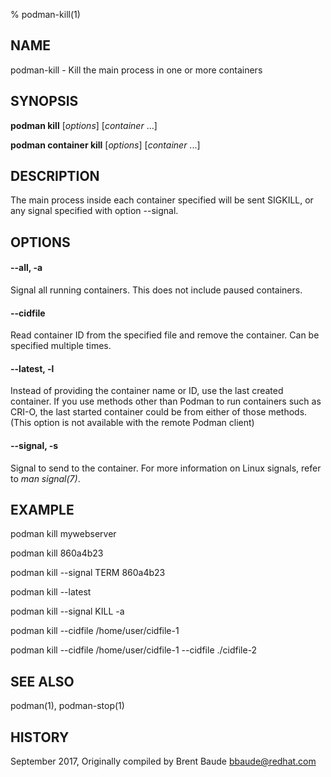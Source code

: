 % podman-kill(1)

## NAME
podman\-kill - Kill the main process in one or more containers

## SYNOPSIS
**podman kill** [*options*] [*container* ...]

**podman container kill** [*options*] [*container* ...]

## DESCRIPTION
The main process inside each container specified will be sent SIGKILL, or any signal specified with option --signal.

## OPTIONS
#### **--all**, **-a**

Signal all running containers.  This does not include paused containers.

#### **--cidfile**

Read container ID from the specified file and remove the container.  Can be specified multiple times.

#### **--latest**, **-l**

Instead of providing the container name or ID, use the last created container. If you use methods other than Podman
to run containers such as CRI-O, the last started container could be from either of those methods. (This option is not available with the remote Podman client)

#### **--signal**, **-s**

Signal to send to the container. For more information on Linux signals, refer to *man signal(7)*.


## EXAMPLE

podman kill mywebserver

podman kill 860a4b23

podman kill --signal TERM 860a4b23

podman kill --latest

podman kill --signal KILL -a

podman kill --cidfile /home/user/cidfile-1

podman kill --cidfile /home/user/cidfile-1 --cidfile ./cidfile-2

## SEE ALSO
podman(1), podman-stop(1)

## HISTORY
September 2017, Originally compiled by Brent Baude <bbaude@redhat.com>
